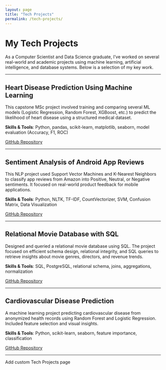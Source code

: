 ```yaml
---
layout: page
title: "Tech Projects"
permalink: /tech-projects/
---
```


#  My Tech Projects

As a Computer Scientist and Data Science graduate, I’ve worked on several real-world and academic projects using machine learning, artificial intelligence, and database systems. Below is a selection of my key work.

---

##  Heart Disease Prediction Using Machine Learning

This capstone MSc project involved training and comparing several ML models (Logistic Regression, Random Forest, XGBoost, etc.) to predict the likelihood of heart disease using a structured medical dataset.

**Skills & Tools**: Python, pandas, scikit-learn, matplotlib, seaborn, model evaluation (Accuracy, F1, ROC)

 [GitHub Repository](https://github.com/havilahose/heart-disease-prediction-ml)

---

##  Sentiment Analysis of Android App Reviews

This NLP project used Support Vector Machines and K-Nearest Neighbors to classify app reviews from Amazon into Positive, Neutral, or Negative sentiments. It focused on real-world product feedback for mobile applications.

**Skills & Tools**: Python, NLTK, TF-IDF, CountVectorizer, SVM, Confusion Matrix, Data Visualization

 [GitHub Repository](https://github.com/havilahose/android-app-review-sentiment-analysis)

---

##  Relational Movie Database with SQL

Designed and queried a relational movie database using SQL. The project focused on efficient schema design, relational integrity, and SQL queries to retrieve insights about movie genres, directors, and revenue trends.

**Skills & Tools**: SQL, PostgreSQL, relational schema, joins, aggregations, normalization

 [GitHub Repository](https://github.com/havilahose/relational-movie-database-sql-project)

---

##  Cardiovascular Disease Prediction

A machine learning project predicting cardiovascular disease from anonymized health records using Random Forest and Logistic Regression. Included feature selection and visual insights.

**Skills & Tools**: Python, scikit-learn, seaborn, feature importance, classification

 [GitHub Repository](https://github.com/havilahose/cardiovascular-disease-prediction-ml)

---

Add custom Tech Projects page

